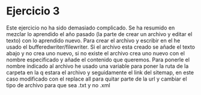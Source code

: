 # Ejercicio 3
Este ejercicio no ha sido demasiado complicado. Se ha resumido en mezclar lo aprendido el año pasado (la parte de crear un archivo y editar el texto) con lo aprendido nuevo. Para crear el archivo y escribir en el he usado el bufferedwriter/filewriter. Si el archivo esta creado se añade el texto abajo y no crea uno nuevo, si no existe el archivo crea uno nuevo con el nombre especificado y añade el contenido que queremos. Para ponerle el nombre indicado al archivo he usado una variable para poner la ruta de la carpeta en la q estara el archivo y seguidamente el link del sitemap, en este caso modificado con el replace all para quitar parte de la url y cambiar el tipo de archivo para que sea .txt y no .xml